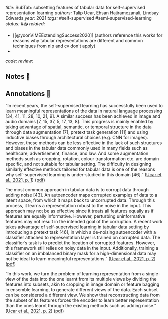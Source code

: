 *title:* SubTab: subsetting features of tabular data for self-supervised representation learning
*authors:* Talip Ucar, Ehsan Hajiramezanali, Lindsay Edwards
*year:* 2021
*tags:* #self-supervised #semi-supervised-learning
*status:* #📥
*related:*
- [[@yoonVIMEExtendingSuccess2020]] (authors reference this works for reasons why tabular representations are different and common techniques from nlp and cv don't apply)
- 
*code:*
*review:*

## Notes 📍

## Annotations 📖

“In recent years, the self-supervised learning has successfully been used to learn meaningful representations of the data in natural language processing [34, 41, 11, 28, 10, 21, 9]. A similar success has been achieved in image and audio domains [7, 15, 37, 5, 17, 13, 8]. This progress is mainly enabled by taking advantage of spatial, semantic, or temporal structure in the data through data augmentation [7], pretext task generation [11] and using inductive biases through architectural choices (e.g. CNN for images). However, these methods can be less effective in the lack of such structures and biases in the tabular data commonly used in many fields such as healthcare, advertisement, finance, and law. And some augmentation methods such as cropping, rotation, colour transformation etc. are domain specific, and not suitable for tabular setting. The difficulty in designing similarly effective methods tailored for tabular data is one of the reasons why self-supervised learning is under-studied in this domain [46].” ([Ucar et al., 2021, p. 1](zotero://select/library/items/F9DTPDH5)) ([pdf](zotero://open-pdf/library/items/MLWKHKKR?page=1&annotation=KZDPXQEV))

“he most common approach in tabular data is to corrupt data through adding noise [43]. An autoencoder maps corrupted examples of data to a latent space, from which it maps back to uncorrupted data. Through this process, it learns a representation robust to the noise in the input. This approach may not be as effective since it treats all features equally as if features are equally informative. However, perturbing uninformative features may not result in the intended goal of the corruption. A recent work takes advantage of self-supervised learning in tabular data setting by introducing a pretext task [46], in which a de-noising autoencoder with a classifier attached to representation layer is trained on  corrupted data. The classifier’s task is to predict the location of corrupted features. However, this framework still relies on noisy data in the input. Additionally, training a classifier on an imbalanced binary mask for a high-dimensional data may not be ideal to learn meaningful representations.” ([Ucar et al., 2021, p. 2](zotero://select/library/items/F9DTPDH5)) ([pdf](zotero://open-pdf/library/items/MLWKHKKR?page=2&annotation=3753MUZQ))

“In this work, we turn the problem of learning representation from a single-view of the data into the one learnt from its multiple views by dividing the features into subsets, akin to cropping in image domain or feature bagging in ensemble learning, to generate different views of the data. Each subset can be considered a different view. We show that reconstructing data from the subset of its features forces the encoder to learn better representation than the ones learnt through the existing methods such as adding noise.” ([Ucar et al., 2021, p. 2](zotero://select/library/items/F9DTPDH5)) ([pdf](zotero://open-pdf/library/items/MLWKHKKR?page=2&annotation=YC5S6D4S))